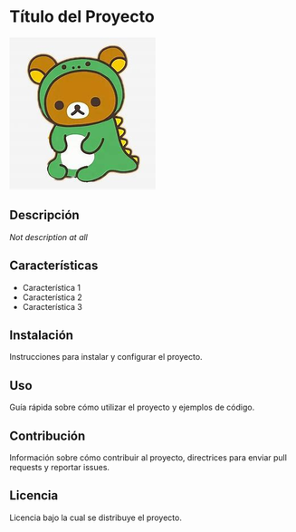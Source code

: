 # Título del Proyecto 

![Imagen de Portada](recursos/rilakkuma.jpg
) 


## Descripción

*Not description at all*

## Características
- Característica 1
- Característica 2
- Característica 3 

## Instalación 

Instrucciones para instalar y configurar el proyecto. 

## Uso 

Guía rápida sobre cómo utilizar el proyecto y ejemplos de código.

## Contribución 

Información sobre cómo contribuir al proyecto, directrices para enviar pull requests y reportar issues. 

## Licencia 

Licencia bajo la cual se distribuye el proyecto.
